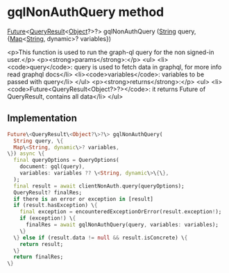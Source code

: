 


# gqlNonAuthQuery method








[Future](https:api.flutter.dev/flutter/dart-async/Future-class.html)&lt;[QueryResult](https:pub.dev/documentation/graphql/5.2.0-beta.4/graphql/QueryResult-class.html)&lt;[Object](https:api.flutter.dev/flutter/dart-core/Object-class.html)?\>?\> gqlNonAuthQuery
([String](https:api.flutter.dev/flutter/dart-core/String-class.html) query, \{[Map](https:api.flutter.dev/flutter/dart-core/Map-class.html)&lt;[String](https:api.flutter.dev/flutter/dart-core/String-class.html), dynamic\>? variables\})





\<p\>This function is used to run the graph-ql query for the non signed-in user.\</p\>
\<p\>\<strong\>params\</strong\>:\</p\>
\<ul\>
\<li\>\<code\>query\</code\>: query is used to fetch data in graphql, for more info read graphql docs\</li\>
\<li\>\<code\>variables\</code\>: variables to be passed with query\</li\>
\</ul\>
\<p\>\<strong\>returns\</strong\>:\</p\>
\<ul\>
\<li\>\<code\>Future&lt;QueryResult&lt;Object?&gt;?&gt;\</code\>: it returns Future of QueryResult, contains all data\</li\>
\</ul\>



## Implementation

```dart
Future\<QueryResult\<Object?\>?\> gqlNonAuthQuery(
  String query, \{
  Map\<String, dynamic\>? variables,
\}) async \{
  final queryOptions = QueryOptions(
    document: gql(query),
    variables: variables ?? \<String, dynamic\>\{\},
  );
  final result = await clientNonAuth.query(queryOptions);
  QueryResult? finalRes;
  if there is an error or exception in [result]
  if (result.hasException) \{
    final exception = encounteredExceptionOrError(result.exception!);
    if (exception!) \{
      finalRes = await gqlNonAuthQuery(query, variables: variables);
    \}
  \} else if (result.data != null && result.isConcrete) \{
    return result;
  \}
  return finalRes;
\}
```







